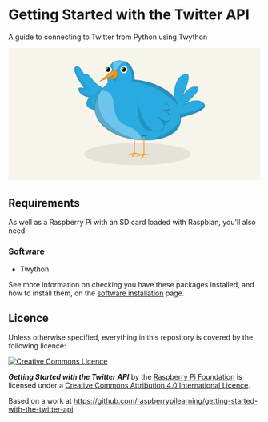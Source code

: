 # Getting Started with the Twitter API

A guide to connecting to Twitter from Python using Twython

![Getting Started with the Twitter API](cover.png)

## Requirements

As well as a Raspberry Pi with an SD card loaded with Raspbian, you'll also need:

### Software

- Twython

See more information on checking you have these packages installed, and how to install them, on the [software installation](software.md) page.

## Licence

Unless otherwise specified, everything in this repository is covered by the following licence:

[![Creative Commons Licence](http://i.creativecommons.org/l/by-sa/4.0/88x31.png)](http://creativecommons.org/licenses/by-sa/4.0/)

***Getting Started with the Twitter API*** by the [Raspberry Pi Foundation](https://www.raspberrypi.org/) is licensed under a [Creative Commons Attribution 4.0 International Licence](http://creativecommons.org/licenses/by-sa/4.0/).

Based on a work at https://github.com/raspberrypilearning/getting-started-with-the-twitter-api
